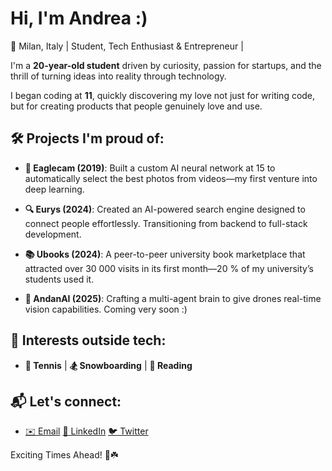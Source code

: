# Hi, I'm Andrea :)

📍 Milan, Italy |  Student, Tech Enthusiast & Entrepreneur |

I'm a **20-year-old student** driven by curiosity, passion for startups, and the thrill of turning ideas into reality through technology.

I began coding at **11**, quickly discovering my love not just for writing code, but for creating products that people genuinely love and use.

## 🛠️ Projects I'm proud of:


- **🦅 Eaglecam (2019)**: Built a custom AI neural network at 15 to automatically select the best photos from videos—my first venture into deep learning.

- **🔍 Eurys (2024)**: Created an AI-powered search engine designed to connect people effortlessly. Transitioning from backend to full-stack development.

- **📚 Ubooks (2024)**: A peer-to-peer university book marketplace that attracted over 30 000 visits in its first month—20 % of my university’s students used it.

- **🤖 AndanAI (2025)**: Crafting a multi-agent brain to give drones real-time vision capabilities. Coming very soon :)

## 🎯 Interests outside tech:

- **🎾 Tennis** | **🏂 Snowboarding** | **📖 Reading**

## 📬 Let's connect:

- [✉️ Email](mailto:your.email@example.com) [🔗 LinkedIn](https://linkedin.com/in/yourusername) [🐦 Twitter](https://twitter.com/yourusername)

Exciting Times Ahead! 🌟☘️
